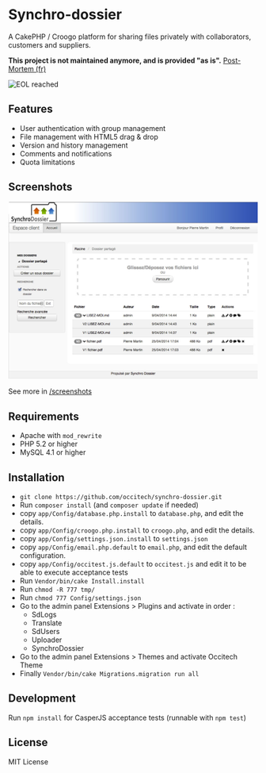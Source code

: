 # Synchro-dossier

A CakePHP / Croogo platform for sharing files privately with collaborators, customers and suppliers.

**This project is not maintained anymore, and is provided "as is".** [Post-Mortem (fr)](http://www.occitech.fr/blog/)

![EOL reached](https://img.shields.io/badge/maintained-no-red.svg)

## Features

* User authentication with group management
* File management with HTML5 drag & drop
* Version and history management
* Comments and notifications
* Quota limitations

## Screenshots

![File versions](screenshots/versions.jpg)

See more in [/screenshots](/screenshots)

## Requirements
  * Apache with `mod_rewrite`
  * PHP 5.2 or higher
  * MySQL 4.1 or higher

## Installation

* `git clone https://github.com/occitech/synchro-dossier.git`
* Run `composer install` (and `composer update` if needed)
* copy `app/Config/database.php.install` to `database.php`, and edit the details.
* copy `app/Config/croogo.php.install` to `croogo.php`, and edit the details.
* copy `app/Config/settings.json.install` to `settings.json`
* copy `app/Config/email.php.default` to `email.php`, and edit the default configuration.
* copy `app/Config/occitest.js.default` to `occitest.js` and edit it to be able to execute acceptance tests
* Run `Vendor/bin/cake Install.install`
* Run `chmod -R 777 tmp/`
* Run `chmod 777 Config/settings.json`
* Go to the admin panel Extensions > Plugins and activate in order :
    * SdLogs
    * Translate
    * SdUsers
    * Uploader
    * SynchroDossier
* Go to the admin panel Extensions > Themes and activate Occitech Theme
* Finally `Vendor/bin/cake Migrations.migration run all`

## Development

Run `npm install` for CasperJS acceptance tests (runnable with `npm test`)

## License

MIT License